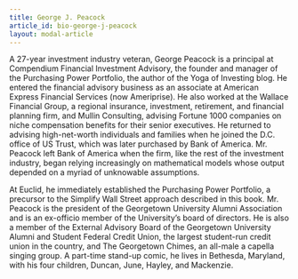 ```yaml
---
title: George J. Peacock
article_id: bio-george-j-peacock
layout: modal-article
---
```


A 27-year investment industry veteran, George Peacock is a principal at Compendium Financial
Investment Advisory, the founder and manager of the Purchasing Power Portfolio, the author of the
Yoga of Investing blog. He entered the financial advisory business as an associate at American
Express Financial Services (now Ameriprise). He also worked at the Wallace Financial Group, a
regional insurance, investment, retirement, and financial planning firm, and Mullin Consulting,
advising Fortune 1000 companies on niche compensation benefits for their senior executives. He
returned to advising high-net-worth individuals and families when he joined the D.C. office of US
Trust, which was later purchased by Bank of America. Mr. Peacock left Bank of America when the firm,
like the rest of the investment industry, began relying increasingly on mathematical models whose
output depended on a myriad of unknowable assumptions.

At Euclid, he immediately established the Purchasing Power Portfolio, a precursor to the Simplify
Wall Street approach described in this book. Mr. Peacock is the president of the Georgetown
University Alumni Association and is an ex-officio member of the University’s board of directors. He
is also a member of the External Advisory Board of the Georgetown University Alumni and Student
Federal Credit Union, the largest student-run credit union in the country, and The Georgetown
Chimes, an all-male a capella singing group. A part-time stand-up comic, he lives in Bethesda,
Maryland, with his four children, Duncan, June, Hayley, and Mackenzie.

